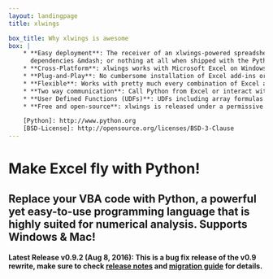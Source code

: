 ```yaml
---
layout: landingpage
title: xlwings

box_title: Why xlwings is awesome
box: |
    * **Easy deployment**: The receiver of an xlwings-powered spreadsheets only needs [Python][] with minimal
      dependencies &mdash; or nothing at all when shipped with the Python runtime.
    * **Cross-Platform**: xlwings works with Microsoft Excel on Windows and Mac.
    * **Plug-and-Play**: No cumbersome installation of Excel add-ins or license keys.
    * **Flexible**: Works with pretty much every combination of Excel and Python.
    * **Two way communication**: Call Python from Excel or interact with Excel from Python.
    * **User Defined Functions (UDFs)**: UDFs including array formulas are supported on Windows.
    * **Free and open-source**: xlwings is released under a permissive [BSD-License][].

    [Python]: http://www.python.org
    [BSD-License]: http://opensource.org/licenses/BSD-3-Clause
---
```


# Make Excel fly with Python!

## Replace your VBA code with Python, a powerful yet easy-to-use programming language that is highly suited for numerical analysis. Supports Windows & Mac!

#### Latest Release v0.9.2 (Aug 8, 2016): This is a bug fix release of the v0.9 rewrite, make sure to check [release notes][] and [migration guide][] for details.

[release notes]: http://docs.xlwings.org/en/stable/whatsnew.html
[migration guide]: http://docs.xlwings.org/en/stable/migrate_to_0.9.html


